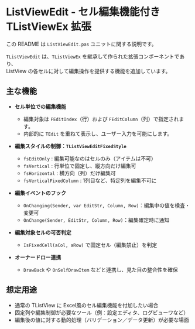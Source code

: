 # ListViewEdit - セル編集機能付き TListViewEx 拡張

この README は `ListViewEdit.pas` ユニットに関する説明です。

`TListViewEdit` は、`TListViewEx` を継承して作られた拡張コンポーネントであり、  
ListView の各セルに対して編集操作を提供する機能を追加しています。

## 主な機能

- **セル単位での編集機能**
  - 編集対象は `FEditIndex`（行）および `FEditColumn`（列）で指定されます。
  - 内部的に `TEdit` を重ねて表示し、ユーザー入力を可能にします。

- **編集スタイルの制御：`TListViewEditFixedStyle`**
  - `fsEditOnly` : 編集可能なのはセルのみ（アイテムは不可）
  - `fsVertical` : 行単位で固定し、縦方向だけ編集可
  - `fsHorizontal` : 横方向（列）だけ編集可
  - `fsVerticalFixedColumn` : 1列目など、特定列を編集不可に

- **編集イベントのフック**
  - `OnChanging(Sender, var EditStr, Column, Row)`：編集中の値を検査・変更可
  - `OnChange(Sender, EditStr, Column, Row)`：編集確定時に通知

- **編集対象セルの可否判定**
  - `IsFixedCell(aCol, aRow)` で固定セル（編集禁止）を判定

- **オーナードロー連携**
  - `DrawBack` や `OnSelfDrawItem` などと連携し、見た目の整合性を確保

## 想定用途

- 通常の TListView に Excel風のセル編集機能を付加したい場合
- 固定列や編集制御が必要なツール（例：設定エディタ、ログビューワなど）
- 編集後の値に対する動的処理（バリデーション／データ更新）が必要な場面

